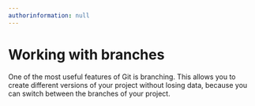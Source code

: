 ```yaml
---
authorinformation: null
---
```


# Working with branches

One of the most useful features of Git is branching. This allows you to create different versions of your project without losing data, because you can switch between the branches of your project.

